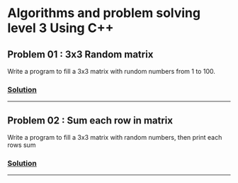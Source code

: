 # Algorithms and problem solving level 3 Using C++

## Problem 01 : 3x3 Random matrix

Write a program to fill a 3x3 matrix with rundom numbers from 1 to 100.  

### [Solution](./01__Problem__01__Solution.cpp)

---

## Problem 02 : Sum each row in matrix

Write a program to fill a 3x3 matrix with random numbers, then print each rows sum   

### [Solution](./02__Problem__02__Solution.cpp)

---

